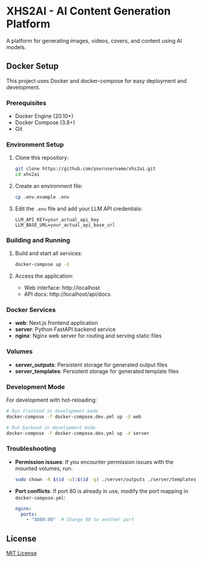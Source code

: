 # XHS2AI - AI Content Generation Platform

A platform for generating images, videos, covers, and content using AI models.

## Docker Setup

This project uses Docker and docker-compose for easy deployment and development.

### Prerequisites

- Docker Engine (20.10+)
- Docker Compose (3.8+)
- Git

### Environment Setup

1. Clone this repository:
   ```bash
   git clone https://github.com/yourusername/xhs2ai.git
   cd xhs2ai
   ```

2. Create an environment file:
   ```bash
   cp .env.example .env
   ```

3. Edit the `.env` file and add your LLM API credentials:
   ```
   LLM_API_KEY=your_actual_api_key
   LLM_BASE_URL=your_actual_api_base_url
   ```

### Building and Running

1. Build and start all services:
   ```bash
   docker-compose up -d
   ```

2. Access the application:
   - Web interface: http://localhost
   - API docs: http://localhost/api/docs

### Docker Services

- **web**: Next.js frontend application
- **server**: Python FastAPI backend service
- **nginx**: Nginx web server for routing and serving static files

### Volumes

- **server_outputs**: Persistent storage for generated output files
- **server_templates**: Persistent storage for generated template files

### Development Mode

For development with hot-reloading:

```bash
# Run frontend in development mode
docker-compose -f docker-compose.dev.yml up -d web

# Run backend in development mode
docker-compose -f docker-compose.dev.yml up -d server
```

### Troubleshooting

- **Permission issues**: If you encounter permission issues with the mounted volumes, run:
  ```bash
  sudo chown -R $(id -u):$(id -g) ./server/outputs ./server/templates
  ```

- **Port conflicts**: If port 80 is already in use, modify the port mapping in `docker-compose.yml`:
  ```yaml
  nginx:
    ports:
      - "8080:80"  # Change 80 to another port
  ```

## License

[MIT License](LICENSE)
